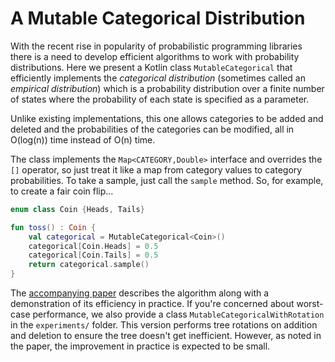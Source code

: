 # A Mutable Categorical Distribution

With the recent rise in popularity of probabilistic programming libraries there is a need to develop efficient algorithms to work with probability distributions. Here we present a Kotlin class `MutableCategorical` that efficiently implements the *categorical distribution* (sometimes called an *empirical distribution*) which is a probability distribution over a finite number of states where the probability of each state is specified as a parameter.

Unlike existing implementations, this one allows categories to be added and deleted and the probabilities of the categories can be modified, all in O(log(n)) time instead of O(n) time.

The class implements the `Map<CATEGORY,Double>` interface and overrides the `[]` operator, so just treat it like a map from category values to category probabilities. To take a sample, just call the `sample` method. So, for example, to create a fair coin flip...
```kotlin
enum class Coin {Heads, Tails}

fun toss() : Coin {
    val categorical = MutableCategorical<Coin>()
    categorical[Coin.Heads] = 0.5
    categorical[Coin.Tails] = 0.5
    return categorical.sample()
}
```

The [accompanying paper](./paper.pdf) describes the algorithm along with a demonstration of its efficiency in practice. If you're concerned about worst-case performance, we also provide a class `MutableCategoricalWithRotation` in the `experiments/` folder. This version performs tree rotations on addition and deletion to ensure the tree doesn't get inefficient. However, as noted in the paper, the improvement in practice is expected to be small.